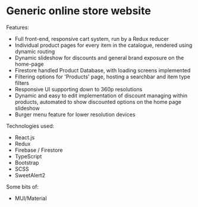 # Generic online store website

Features:

* Full front-end, responsive cart system, run by a Redux reducer
* Individual product pages for every item in the catalogue, rendered using dynamic routing
* Dynamic slideshow for discounts and general brand exposure on the home-page
* Firestore handled Product Database, with loading screens implemented
* Filtering options for 'Products' page, hosting a searchbar and item type filters 
* Responsive UI supporting down to 360p resolutions
* Dynamic and easy to edit implementation of discount managing within products, automated to show discounted options on the home page slideshow
* Burger menu feature for lower resolution devices

Technologies used:

* React.js
* Redux
* Firebase / Firestore
* TypeScript
* Bootstrap
* SCSS
* SweetAlert2

Some bits of:

* MUI/Material